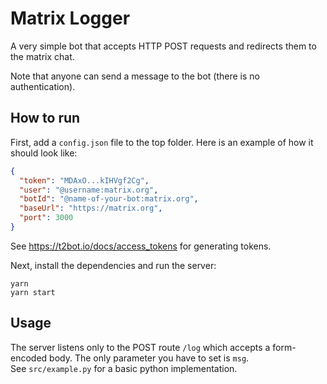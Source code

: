 # Matrix Logger

A very simple bot that accepts HTTP POST requests and redirects them to the matrix chat.

Note that anyone can send a message to the bot (there is no authentication).

## How to run

First, add a `config.json` file to the top folder. Here is an example of how it should look like:

``` json
{
  "token": "MDAxO...kIHVgf2Cg",
  "user": "@username:matrix.org",
  "botId": "@name-of-your-bot:matrix.org",
  "baseUrl": "https://matrix.org",
  "port": 3000
}
```

See https://t2bot.io/docs/access_tokens for generating tokens.

Next, install the dependencies and run the server:

```
yarn
yarn start
```

## Usage

The server listens only to the POST route `/log` which accepts a form-encoded body. The only parameter you have to set is `msg`.  
See `src/example.py` for a basic python implementation.
